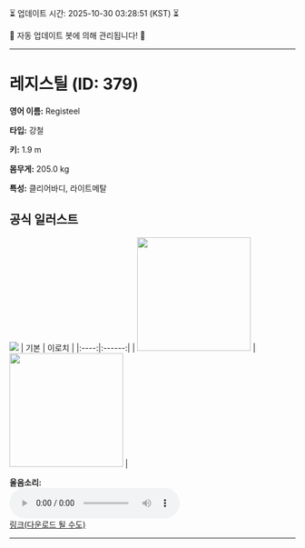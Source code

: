 
⏳ 업데이트 시간: 2025-10-30 03:28:51 (KST) ⏳

🤖 자동 업데이트 봇에 의해 관리됩니다! 🤖

---

# 레지스틸 (ID: 379)
**영어 이름:** Registeel

**타입:** 강철

**키:** 1.9 m

**몸무게:** 205.0 kg

**특성:** 클리어바디, 라이트메탈

## 공식 일러스트
![](https://raw.githubusercontent.com/PokeAPI/sprites/master/sprites/pokemon/other/official-artwork/379.png)
| 기본 | 이로치 |
|:----:|:------:|
| <img src="http://play.pokemonshowdown.com/sprites/ani/registeel.gif" width="200"> | <img src="http://play.pokemonshowdown.com/sprites/ani-shiny/registeel.gif" width="200"> |

**울음소리:**<br><audio controls src="https://raw.githubusercontent.com/PokeAPI/cries/main/cries/pokemon/latest/379.ogg"></audio><br> [링크(다운로드 될 수도)](https://raw.githubusercontent.com/PokeAPI/cries/main/cries/pokemon/latest/379.ogg)


---
